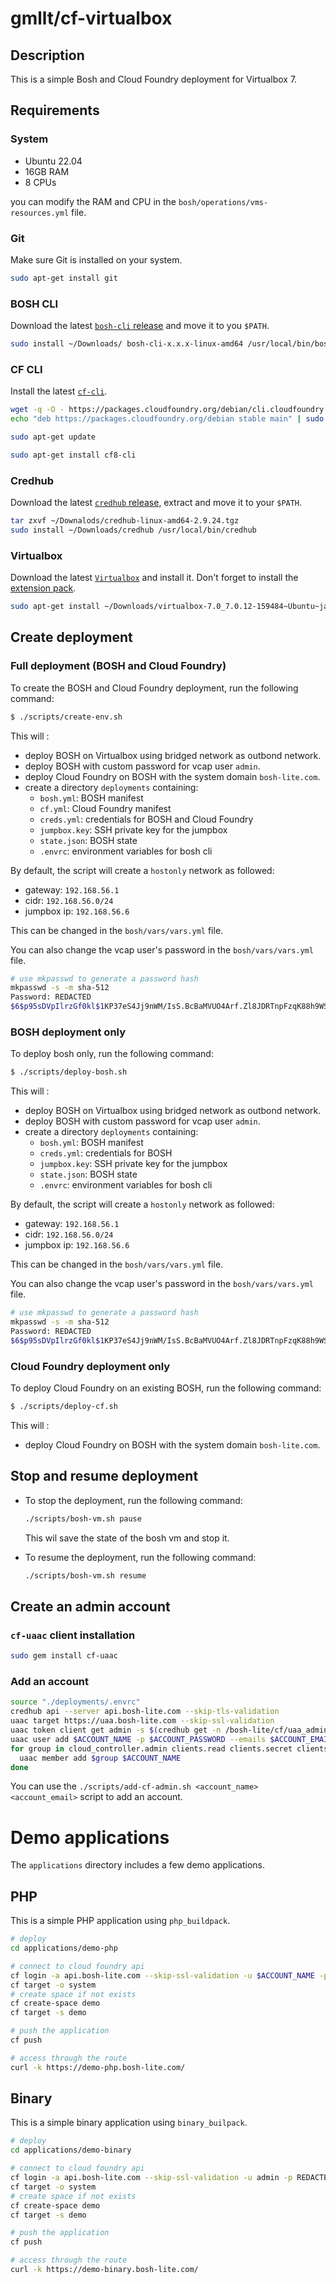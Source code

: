 # gmllt/cf-virtualbox

## Description

This is a simple Bosh and Cloud Foundry deployment for Virtualbox 7.

## Requirements

### System

* Ubuntu 22.04
* 16GB RAM
* 8 CPUs

you can modify the RAM and CPU in the `bosh/operations/vms-resources.yml` file.

### Git

Make sure Git is installed on your system.

```bash
sudo apt-get install git
```

### BOSH CLI

Download the latest [`bosh-cli` release](https://github.com/cloudfoundry/bosh-cli/releases) and move it to you `$PATH`.

```bash
sudo install ~/Downloads/ bosh-cli-x.x.x-linux-amd64 /usr/local/bin/bosh
```

### CF CLI

Install the latest [`cf-cli`](https://docs.cloudfoundry.org/cf-cli/install-go-cli.html).

```bash
wget -q -O - https://packages.cloudfoundry.org/debian/cli.cloudfoundry.org.key | sudo apt-key add -
echo "deb https://packages.cloudfoundry.org/debian stable main" | sudo tee /etc/apt/sources.list.d/cloudfoundry-cli.list

sudo apt-get update

sudo apt-get install cf8-cli
```

### Credhub

Download the latest [`credhub` release](https://github.com/cloudfoundry/credhub-cli/releases), extract and move it to
your `$PATH`.

```bash
tar zxvf ~/Downalods/credhub-linux-amd64-2.9.24.tgz
sudo install ~/Downloads/credhub /usr/local/bin/credhub
``` 

### Virtualbox

Download the latest [`Virtualbox`](https://www.virtualbox.org/wiki/Linux_Downloads) and install it.
Don't forget to install the [extension pack](https://www.virtualbox.org/wiki/Downloads).

```bash
sudo apt-get install ~/Downloads/virtualbox-7.0_7.0.12-159484~Ubuntu~jammy_amd64.deb
```

## Create deployment

### Full deployment (BOSH and Cloud Foundry)

To create the BOSH and Cloud Foundry deployment, run the following command:

```bash
$ ./scripts/create-env.sh
```

This will :

- deploy BOSH on Virtualbox using bridged network as outbond network.
- deploy BOSH with custom password for vcap user `admin`.
- deploy Cloud Foundry on BOSH with the system domain `bosh-lite.com`.
- create a directory `deployments` containing:
    * `bosh.yml`: BOSH manifest
    * `cf.yml`: Cloud Foundry manifest
    * `creds.yml`: credentials for BOSH and Cloud Foundry
    * `jumpbox.key`: SSH private key for the jumpbox
    * `state.json`: BOSH state
    * `.envrc`: environment variables for bosh cli

By default, the script will create a `hostonly` network as followed:

- gateway: `192.168.56.1`
- cidr: `192.168.56.0/24`
- jumpbox ip: `192.168.56.6`

This can be changed in the `bosh/vars/vars.yml` file.

You can also change the vcap user's password in the `bosh/vars/vars.yml` file.

```bash
# use mkpasswd to generate a password hash
mkpasswd -s -m sha-512
Password: REDACTED
$6$p95sDVpIlrzGf0kl$1KP37eS4Jj9nWM/IsS.BcBaMVUO4Arf.Zl8JDRTnpFzqK88h9WSY6qT/dwmr4urjNNKB/2poiuCD6DM7H47WR0
```

### BOSH deployment only

To deploy bosh only, run the following command:

```bash
$ ./scripts/deploy-bosh.sh
```

This will :

- deploy BOSH on Virtualbox using bridged network as outbond network.
- deploy BOSH with custom password for vcap user `admin`.
- create a directory `deployments` containing:
    * `bosh.yml`: BOSH manifest
    * `creds.yml`: credentials for BOSH
    * `jumpbox.key`: SSH private key for the jumpbox
    * `state.json`: BOSH state
    * `.envrc`: environment variables for bosh cli

By default, the script will create a `hostonly` network as followed:

- gateway: `192.168.56.1`
- cidr: `192.168.56.0/24`
- jumpbox ip: `192.168.56.6`

This can be changed in the `bosh/vars/vars.yml` file.

You can also change the vcap user's password in the `bosh/vars/vars.yml` file.

```bash
# use mkpasswd to generate a password hash
mkpasswd -s -m sha-512
Password: REDACTED
$6$p95sDVpIlrzGf0kl$1KP37eS4Jj9nWM/IsS.BcBaMVUO4Arf.Zl8JDRTnpFzqK88h9WSY6qT/dwmr4urjNNKB/2poiuCD6DM7H47WR0
```

### Cloud Foundry deployment only

To deploy Cloud Foundry on an existing BOSH, run the following command:

```bash
$ ./scripts/deploy-cf.sh
```

This will :

- deploy Cloud Foundry on BOSH with the system domain `bosh-lite.com`.

## Stop and resume deployment

* To stop the deployment, run the following command:
    ```bash
    ./scripts/bosh-vm.sh pause
    ```
  This wil save the state of the bosh vm and stop it.

* To resume the deployment, run the following command:
    ```bash
    ./scripts/bosh-vm.sh resume
    ```

## Create an admin account

### `cf-uaac` client installation

```bash
sudo gem install cf-uaac
```

### Add an account

```bash
source "./deployments/.envrc"
credhub api --server api.bosh-lite.com --skip-tls-validation
uaac target https://uaa.bosh-lite.com --skip-ssl-validation
uaac token client get admin -s $(credhub get -n /bosh-lite/cf/uaa_admin_client_secret -q)
uaac user add $ACCOUNT_NAME -p $ACCOUNT_PASSWORD --emails $ACCOUNT_EMAIL
for group in cloud_controller.admin clients.read clients.secret clients.write uaa.admin scim.write scim.read; do
  uaac member add $group $ACCOUNT_NAME
done
```

You can use the `./scripts/add-cf-admin.sh <account_name> <account_email>` script to add an account.

# Demo applications

The `applications` directory includes a few demo applications.

## PHP

This is a simple PHP application using `php_buildpack`.

```bash
# deploy
cd applications/demo-php

# connect to cloud foundry api
cf login -a api.bosh-lite.com --skip-ssl-validation -u $ACCOUNT_NAME -p $ACCOUNT_PASSWORD
cf target -o system
# create space if not exists
cf create-space demo
cf target -s demo

# push the application
cf push

# access through the route
curl -k https://demo-php.bosh-lite.com/
```

## Binary

This is a simple binary application using `binary_builpack`.

```bash
# deploy
cd applications/demo-binary

# connect to cloud foundry api
cf login -a api.bosh-lite.com --skip-ssl-validation -u admin -p REDACTED
cf target -o system
# create space if not exists
cf create-space demo
cf target -s demo

# push the application
cf push

# access through the route
curl -k https://demo-binary.bosh-lite.com/
```
